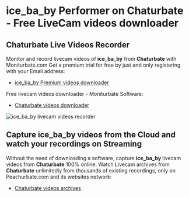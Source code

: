 # ice_ba_by Performer on Chaturbate - Free LiveCam videos downloader

## Chaturbate Live Videos Recorder

Monitor and record livecam videos of **ice_ba_by** from **Chaturbate** with Moniturbate.com
Get a premium trial for free by just and only registering with your Email address:
* [ice_ba_by Premium videos downloader](https://moniturbate.com/request-demo-licence-key.html)

Free livecam videos downloader - Moniturbate Software:
* [Chaturbate videos downloader](https://moniturbate.com/moniturbate-download-software.html)

![ice_ba_by livecam videos recorder](https://peachurnet.com/templates/moniturbate-software.png)


## Capture ice_ba_by videos from the Cloud and watch your recordings on Streaming

Without the need of downloading a software, capture **ice_ba_by** livecam videos from **Chaturbate** 100% online.
Watch Livecam archives from **Chaturbate** unlimitedly from thousands of existing recordings, only on Peachurbate.com and its websites network:
* [Chaturbate videos archives](https://peachurnet.com/)